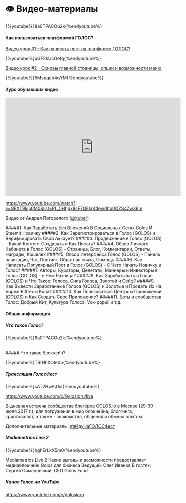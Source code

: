 # 👁 Видео-материалы

\{\%youtube\%\}8a0TPACOu2k\{\%endyoutube\%\}

#### Как пользоваться платформой ГОЛОС?

[Видео урок #1 - Как написать пост на платформе ГОЛОС?](https://golos.io/ru--golos/@serejandmyself/privet-golos-video-o-tom-kak-napisat-post-v-golos)

\{\%youtube\%\}uGF2kUcOefg\{\%endyoutube\%\}

[Видео урок #2 - Основы главной страницы, опции и возможности меню](https://golos.io/ru--golos/@serejandmyself/video-urok-2-kak-polzovatsya-platformoi-golos)

\{\%youtube\%\}5Mvpqeb4qYM\{\%endyoutube\%\}

#### Курс обучающих видео

<iframe width="560" height="315" src="https://www.youtube.com/embed/GEXT9kju0M0" frameborder="0" allowfullscreen></iframe>

https://www.youtube.com/watch?v=GEXT9kju0M0&list=PL_5Hfjgx8sF7QEkpCIew0hb0QZS4Zw36m

Видео от Андрея Погорелого ([@ituber](https://golos.io/@ituber))

#####1. Как Заработать Без Вложений В Социальных Сетях Golos И Steemit Новичку
#####2. Как Зарегистрироваться в Голос (GOLOS) и Верифицировать Свой Аккаунт?
#####3. Продвижение в Голос (GOLOS) - Какой Контент Создавать и Как Писать?
#####4. Обзор Личного Кабинета в Голос (GOLOS) - Страница, Блог, Комментарии, Ответы, Награды, Кошелек
#####5. Обзор Интерфейса Голос (GOLOS) - Панель навигации, Чат, Постинг, Обратная связь, Помощь
#####6. Как Написать Популярный Пост в Голос (GOLOS) - С Чего Начать Новичку в Голос?
#####7. Авторы, Кураторы, Делегаты, Майнеры и Инвесторы в Голос (GOLOS) - в Чем Разница?
#####8. Как Зарабатывать в Голос (GOLOS) и Что Такое: Голоса, Сила Голоса, Золотой и Сейф?
#####9. Как Вывести Заработанные Голоса (GOLOS) и Золотые и Продать Их На Бирже Bittrex и Kuna?
#####10. Как Пользоваться Центром Приложений (GOLOS) и Как Создать Свое Приложение?
#####11. Боты и сообщества Голос: Добрый Кит, Культура Голоса, Vox-populi и т.д.

#### Общая информация

##### Что такое Голос?
\{\%youtube\%\}8a0TPACOu2k\{\%endyoutube\%\}

<br>
##### Что такое блокчейн?

\{\%youtube\%\}TRtHhXOte0o\{\%endyoutube\%\}

##### Трансляция ГолосФест
\{\%youtube\%\}sAT2HwAjUsI\{\%endyoutube\%\}

https://www.youtube.com/c/GolosIoru/live

2-дневная встреча сообщества блогеров GOLOS.io в Москве (29-30 июля 2017 г.), для погружения в мир блокчейна, блоггинга, криптовалют, а также - знакомства, общения и обмена опытом. 

Дополнительные материалы: [#яИдуНаГОЛОСфест](https://golos.io/trending/ru--yaidunagolosfest)

##### Mediametrics Live 2
\{\%youtube\%\}hghErLkX5m0\{\%endyoutube\%\}

Mediametrics Live 2
Какие выгоды и возможности предоставляет медиаблокчейн Golos для бизнеса
Ведущий: Олег Иванов
В гостях: Сергей Симановский, CEO Golos Fund

##### Канал Голос на YouTube
https://www.youtube.com/c/golosioru







